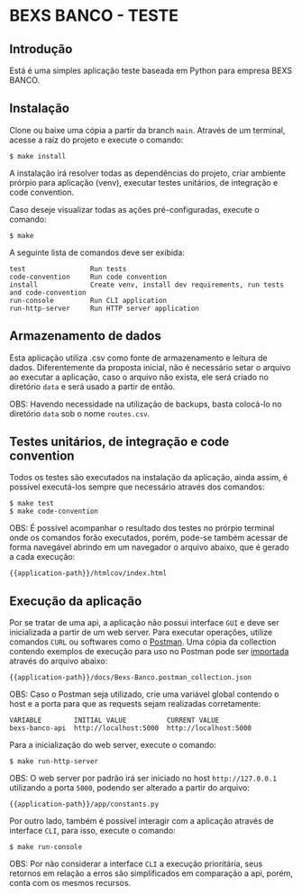 BEXS BANCO - TESTE
=======================

Introdução
------------

Está é uma simples aplicação teste baseada em Python para empresa BEXS BANCO.

Instalação
------------

Clone ou baixe uma cópia a partir da branch `main`. Através de um terminal, acesse a raíz do projeto e execute o comando:

    $ make install

A instalação irá resolver todas as dependências do projeto, criar ambiente prórpio para aplicação (venv), executar testes unitários, de integração e code convention.

Caso deseje visualizar todas as ações pré-configuradas, execute o comando:

    $ make

A seguinte lista de comandos deve ser exibida:

    test                Run tests
    code-convention     Run code convention
    install             Create venv, install dev requirements, run tests and code-convention
    run-console         Run CLI application
    run-http-server     Run HTTP server application

Armazenamento de dados
----------------

Esta aplicação utiliza .csv como fonte de armazenamento e leitura de dados. Diferentemente da proposta inicial, não é necessário setar o arquivo ao executar a aplicação, caso o arquivo não exista, ele será criado no diretório `data` e será usado a partir de então. 

OBS: Havendo necessidade na utilização de backups, basta colocá-lo no diretório `data` sob o nome `routes.csv`.

Testes unitários, de integração e code convention
----------------

Todos os testes são executados na instalação da aplicação, ainda assim, é possível executá-los sempre que necessário através dos comandos:

    $ make test
    $ make code-convention

OBS: É possível acompanhar o resultado dos testes no prórpio terminal onde os comandos forão executados, porém, pode-se também acessar de forma navegável abrindo em um navegador o arquivo abaixo, que é gerado a cada execução:

    {{application-path}}/htmlcov/index.html

Execução da aplicação
----------------

Por se tratar de uma api, a aplicação não possui interface `GUI` e deve ser inicializada a partir de um web server. Para executar operações, utilize comandos `CURL` ou softwares como o [Postman](https://www.postman.com/). Uma cópia da collection contendo exemplos de execução para uso no Postman pode ser [importada](https://learning.postman.com/docs/getting-started/importing-and-exporting-data/#importing-data-into-postman) através do arquivo abaixo:

    {{application-path}}/docs/Bexs-Banco.postman_collection.json

OBS: Caso o Postman seja utilizado, crie uma variável global contendo o host e a porta para que as requests sejam realizadas corretamente:

    VARIABLE        INITIAL VALUE          CURRENT VALUE
    bexs-banco-api  http://localhost:5000  http://localhost:5000

Para a inicialização do web server, execute o comando:

    $ make run-http-server

OBS: O web server por padrão irá ser iniciado no host `http://127.0.0.1` utilizando a porta `5000`, podendo ser alterado a partir do arquivo:

    {{application-path}}/app/constants.py

Por outro lado, também é possível interagir com a aplicação através de interface `CLI`, para isso, execute o comando:

    $ make run-console

OBS: Por não considerar a interface `CLI` a execução prioritária, seus retornos em relação a erros são simplificados em comparação a api, porém, conta com os mesmos recursos.
